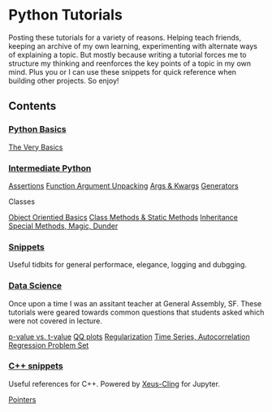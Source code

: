 # Python Tutorials 

Posting these tutorials for a variety of reasons. Helping teach friends, keeping an archive of my own learning, experimenting with alternate ways of explaining a topic. But mostly because writing a tutorial forces me to structure my thinking and reenforces the key points of a topic in my own mind. Plus you or I can use these snippets for quick reference when building other projects. So enjoy! 
 
## Contents 

### [Python Basics](python_basics)

[The Very Basics](python_basics.ipynb)

### [Intermediate Python](python_intermediate)

[Assertions](python_intermediate/assert.ipynb)
[Function Argument Unpacking](python_intermediate/function_argument_unpacking.ipynb)
[Args & Kwargs](python_intermediate/args_kwargs.ipynb)
[Generators](python_intermediate/generators.ipynb)

Classes

[Object Orientied Basics](python_intermediate/classes.ipynb)
[Class Methods & Static Methods](python_intermediate/classmethods_staticmethods.ipynb)
[Inheritance](python_intermediate/inheritance.ipynb)
[Special Methods, Magic, Dunder](python_intermediate/special_methods_magic_dunder.ipynb)

### [Snippets](python_intermediate/snippets.ipynb)

Useful tidbits for general performace, elegance, logging and dubgging. 
    
### [Data Science](data_science)

Once upon a time I was an assitant teacher at General Assembly, SF. These tutorials were geared towards common questions that students asked which were not covered in lecture.

[p-value vs. t-value](data_science/tutorials/pVal_versus_tVal.ipynb)
[QQ plots](data_science/tutorials/QQ_plot.ipynb)
[Regularization](data_science/tutorials/Regularization.ipynb)
[Time Series, Autocorrelation](data_science/tutorials/time_series_autocorrelation.ipynb)
[Regression Problem Set](data_science/problem_sets/regression_problems.ipynb)

### [C++ snippets](cpp_snippets)

Useful references for C++. Powered by [Xeus-Cling](https://github.com/momonala/xeus-cling) for Jupyter. 

[Pointers](cpp_snippets/pointers.ipynb)